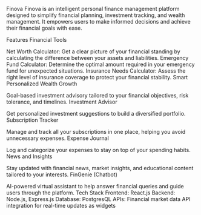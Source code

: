 Finova
Finova is an intelligent personal finance management platform designed to simplify financial planning, investment tracking, and wealth management. It empowers users to make informed decisions and achieve their financial goals with ease.

Features
Financial Tools

Net Worth Calculator: Get a clear picture of your financial standing by calculating the difference between your assets and liabilities.
Emergency Fund Calculator: Determine the optimal amount required in your emergency fund for unexpected situations.
Insurance Needs Calculator: Assess the right level of insurance coverage to protect your financial stability.
Smart Personalized Wealth Growth

Goal-based investment advisory tailored to your financial objectives, risk tolerance, and timelines.
Investment Advisor

Get personalized investment suggestions to build a diversified portfolio.
Subscription Tracker

Manage and track all your subscriptions in one place, helping you avoid unnecessary expenses.
Expense Journal

Log and categorize your expenses to stay on top of your spending habits.
News and Insights

Stay updated with financial news, market insights, and educational content tailored to your interests.
FinGenie (Chatbot)

AI-powered virtual assistant to help answer financial queries and guide users through the platform.
Tech Stack
Frontend: React.js
Backend: Node.js, Express.js
Database: PostgresQL
APIs: Financial market data API integration for real-time updates as widgets
